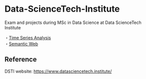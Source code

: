 # Data-ScienceTech-Institute
Exam and projects during MSc in Data Science at Data ScienceTech Institute


・[Time Series Analysis](Time-Series.pdf) \
・[Semantic Web](SemanticWeb.pdf)



## Reference
DSTI website: https://www.datasciencetech.institute/
